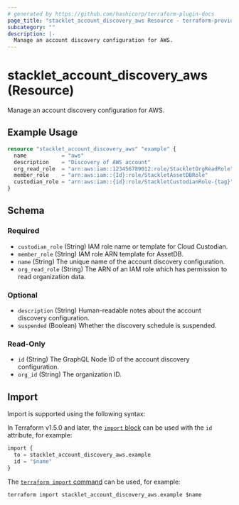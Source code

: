 ```yaml
---
# generated by https://github.com/hashicorp/terraform-plugin-docs
page_title: "stacklet_account_discovery_aws Resource - terraform-provider-stacklet"
subcategory: ""
description: |-
  Manage an account discovery configuration for AWS.
---
```


# stacklet_account_discovery_aws (Resource)

Manage an account discovery configuration for AWS.

## Example Usage

```terraform
resource "stacklet_account_discovery_aws" "example" {
  name           = "aws"
  description    = "Discovery of AWS account"
  org_read_role  = "arn:aws:iam::123456789012:role/StackletOrgReadRole"
  member_role    = "arn:aws:iam::{Id}:role/StackletAssetDBRole"
  custodian_role = "arn:aws:iam::{id}:role/StackletCustodianRole-{tag}"
}
```

<!-- schema generated by tfplugindocs -->
## Schema

### Required

- `custodian_role` (String) IAM role name or template for Cloud Custodian.
- `member_role` (String) IAM role ARN template for AssetDB.
- `name` (String) The unique name of the account discovery configuration.
- `org_read_role` (String) The ARN of an IAM role which has permission to read organization data.

### Optional

- `description` (String) Human-readable notes about the account discovery configuration.
- `suspended` (Boolean) Whether the discovery schedule is suspended.

### Read-Only

- `id` (String) The GraphQL Node ID of the account discovery configuration.
- `org_id` (String) The organization ID.

## Import

Import is supported using the following syntax:

In Terraform v1.5.0 and later, the [`import` block](https://developer.hashicorp.com/terraform/language/import) can be used with the `id` attribute, for example:

```terraform
import {
  to = stacklet_account_discovery_aws.example
  id = "$name"
}
```

The [`terraform import` command](https://developer.hashicorp.com/terraform/cli/commands/import) can be used, for example:

```shell
terraform import stacklet_account_discovery_aws.example $name
```
